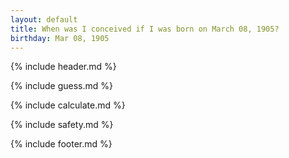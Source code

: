 ```yaml
---
layout: default
title: When was I conceived if I was born on March 08, 1905?
birthday: Mar 08, 1905
---
```


{% include header.md %}

{% include guess.md %}

{% include calculate.md %}

{% include safety.md %}

{% include footer.md %}



